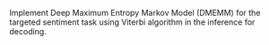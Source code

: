 Implement Deep Maximum Entropy Markov Model (DMEMM) for the targeted sentiment task using Viterbi algorithm in the inference for decoding.
